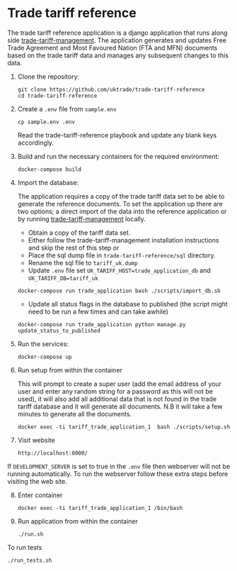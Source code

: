 # Trade tariff reference

The trade tariff reference application is a django application that runs along side [trade-tariff-management](https://github.com/uktrade/trade-tariff-management).
The application generates and updates Free Trade Agreement and Most Favoured Nation (FTA and MFN) documents based on the trade tariff data and manages any subsequent changes to this data.


1.  Clone the repository:

    ```shell
    git clone https://github.com/uktrade/trade-tariff-reference
    cd trade-tariff-reference
    ```

2.  Create a `.env` file from `sample.env`

    ```shell
    cp sample.env .env
    ```
    Read the trade-tariff-reference playbook and update any blank keys accordingly.


3.  Build and run the necessary containers for the required environment:

    ```shell
    docker-compose build
    ```
4.  Import the database:

    The application requires a copy of the trade tariff data set to be able to generate the reference documents.
    To set the application up there are two options; a direct import of the data into the reference application or by running [trade-tariff-management](https://github.com/uktrade/trade-tariff-management) locally.
    - Obtain a copy of the tariff data set.
    - Either follow the trade-tariff-management installation instructions and skip the rest of this step or
    - Place the sql dump file in `trade-tariff-reference/sql` directory.
    - Rename the sql file to `tariff_uk.dump`
    - Update `.env` file set `UK_TARIFF_HOST=trade_application_db` and `UK_TARIFF_DB=tariff_uk`

    ```shell
    docker-compose run trade_application bash ./scripts/import_db.sh
    ```

    - Update all status flags in the database to published (the script might need to be run a few times and can take awhile)

    ```shell
    docker-compose run trade_application python manage.py update_status_to_published
    ```


5.  Run the services:

    ```shell
    docker-compose up
    ```
    
6.  Run setup from within the container

    This will prompt to create a super user (add the email address of your user and enter any random string for a password as this will not be used), it will also add all additional data that is not found in the trade tariff database and it will generate all documents.
    N.B it will take a few minutes to generate all the documents.

    ```shell
    docker exec -ti tariff_trade_application_1  bash ./scripts/setup.sh
    ```

7.  Visit website

    ```shell
    http://localhost:8000/
    ```

If `DEVELOPMENT_SERVER` is set to true in the `.env` file then webserver will not be running automatically.
To run the webserver follow these extra steps before visiting the web site.

8.  Enter container

    ```shell
    docker exec -ti tariff_trade_application_1 /bin/bash
    ```

9.  Run application from within the container

    ```shell
    ./run.sh
    ```

To run tests

```shell
./run_tests.sh
```
